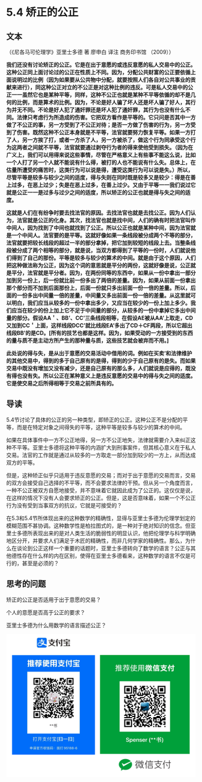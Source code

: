 # 5.4 矫正的公正

## 文本

（《尼各马可伦理学》亚里士多德 著 廖申白 译注 商务印书馆 （2009））

**我们还没有讨论矫正的公正。它是在出于意愿的或违反意愿的私人交易中的公正。这种公正同上面讨论过的公正在性质上不同。因为，分配公共财富的公正要依循上面说明过的比例（因为如果要从公共物中分配，就要按照人们各自对公共事业的贡献来进行），同这种公正对立的不公正是对这种比例的违反。可是私人交易中的公正一一虽然它也是某种平等，同样，这种不公正也就是某种不平等依循的却不是几何的比例，而是算术的比例。因为，不论是好人骗了坏人还是坏人骗了好人，其行为并无不同。不论是好人犯了通奸罪还是坏人犯了通奸罪，其行为也没有什么不同。法律只考虑行为所造成的伤害。它把双方看作是平等的。它只问是否其中一方做了不公正的事，另一方受到了不公正对待；是否一方做了伤害的行为，另一方受到了伤害。既然这种不公正本身就是不平等，法官就要努力恢复平等。如果一方打了人，另一方挨了打，或者一方杀了人，另一方被杀了，做这个行为同承受这个行为这两者之间就不平等，法官就要通过剥夺行为者的得来使他受到损失。（因为在广义上，我们可以用得来说这些事情，尽管在严格意义上有些事不能这么说，比如一个人打了另一个人就不能说有什么得，被打的人也不能说有什么失。总体上，在估量所遭受的痛苦时，这类行为可以说是得，遭受这类行为可以说是失。）所以，尽管平等是较多与较少之间的适度，得与失则在同时既是较多又是较少：得是在善上过多，在恶上过少；失是在恶上过多，在善上过少。又由于平等一一我们说过它就是公正一一是过多与过少之间的适度，所以矫正的公正也就是得与失之间的适度。**

**这就是人们在有纷争时要去找法官的原因。去找法官也就是去找公正。因为人们认为，法官就是公正的化身。其次，找法官也就是找中间，人们的确有时把法官叫作中间人，因为找到了中间也就找到了公正。所以公正也就是某种中间，因为法官就是一个中间人。法官要的是平等。这就好像如果一条线段被分成两个不等的部分，法官就要把较长线段的超过一半的部分拿掉，把它加到较短的线段上去。当整条线段被分成了两个相等的部分，就是说，当双方都得到了平等的一份时，人们就说他们得到了自己的那份。平等是较多与较少的算术的中间。就是由于这个原因，人们把这种做法称为公正，因为这个词的意思就是平分的两份，这就好像是说，公正就是平分，法官就是平分者。因为，在两份同等的东西中，如果从一份中拿出一部分加到另一份上，后一份就比前一份多出了两倍的差量。因为，如果从前面一份拿出那个部分而不加到后面那份上，后面一份就只多出前面一份一倍的差量。所以，后面的一份多出中间量一倍的差量，中间量又多出前面一份一倍的差量。从这里就可以明白，我们应当从较多的一份中拿出多少，又应当在较少的一份上加上多少。我们应当在较少的份上加上它不足于中间量的部分，从较多的一份中拿掉它多出中间量的部分。假设AA＇、BB’、CC’三条线段相等，在假设AE被从AA’上取走，CD又加到CC＇上面，这样线段DCC’就比线段EA’多出了CD＋CF两段，所以它超出线段BB’的是CD。[所有的技艺也都是这样。因为，如果受动的一方接受到的东西的量与质不是主动方所产生的那种量与质，这些技艺就会被弃而不用。]**

**此处说的得与失，是从出于意愿的交易活动中借用的词。例如在买卖’和法律维护的其他交易中，得到的多于自己原有的是得，得到的少于自己原有的是失。而如果交易中既没有增加又没有减少，还是自己原有的那么多，人们就说是应得的，既没有得也没有失。所以公正在某种意义上是违反意愿的交易中的得与失之间的适度。它是使交易之后所得相等于交易之前所具有的。**

## 导读

5.4节讨论了具体的公正的另一种类型，即矫正的公正。这种公正不是分配的平等，而是在特定对象之间得失的平等，这种平等是较多与较少的算术的中间。

如果在具体事件中一方不公正地得，另一方不公正地失，法律就需要介入来纠正这种不平等。亚里士多德将这种平等的内涵扩大到刑事案件，但其核心意义在于私人交易。法官的工作就是通过从较多的一方取走一部分加到较少的一方上，从而达成双方的平等。

但是，这种矫正似乎只适用于违反意愿的交易；而对于出于意愿的交易而言，交易的双方会接受自己选择的不平等，而不会要求法律的干预。但从另一个角度而言，一种不公正被双方自愿地接受，并不意味着它就因此成为了公正的。这仅仅是说，在这样的情况下没有人会要求矫正的公正。但是，这是否意味着，如果一个不公正行为没有受到当事双方的抗议，它就是可接受的？

在5.3和5.4节所体现出来的这种数学的精确性，显得与亚里士多德为伦理学划定的模糊范围不甚协调。这种数学性是柏拉图式的，是一种对于绝对知识的信念。但亚里士多德所表现出来的是对人类生活的脆弱性的明显认识，他把伦理学与科学明确地区分开，并要求人们满足于木匠的精确性，而非几何学家的精确性。那么，为什么在谈论到公正这样一个重要的话题时，亚里士多德转向了数学的语言？公正与其他德性存在什么样的内在区别，使得在亚里士多德看来，这种数学的语言不仅是可行的，甚至是必须的？

## 思考的问题

矫正的公正是否适用于出于意愿的交易？

个人的意愿是否高于公正的要求？

亚里士多德为什么用数学的语言描述公正？

![](../.gitbook/assets/qr.png)

